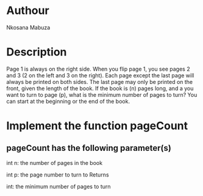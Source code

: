 # Authour

Nkosana Mabuza

# Description
Page 1 is always on the right side. When you flip page 1, you see pages 2 and 3 (2 on the left and 3 on the right). Each page except the last page will always be printed on both sides. The last page may only be printed on the front, given the length of the book. If the book is (n) pages long, and a you want to turn to page (p), what is the minimum number of pages to turn? You can start at the beginning or the end of the book.

# Implement the function pageCount
pageCount has the following parameter(s)
------
 int n: the number of pages in the book

int p: the page number to turn to
Returns

int: the minimum number of pages to turn